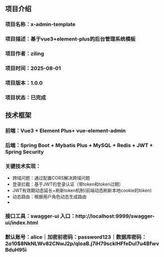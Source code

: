 ## 项目介绍
### 项目名称：x-admin-template
### 项目描述：基于vue3+element-plus的后台管理系统模板
### 项目作者：ziling
### 项目时间：2025-08-01
### 项目版本：1.0.0
### 项目状态：已完成

## 技术框架
### 前端：Vue3 + Element Plus+ vue-element-admin
### 后端：Spring Boot + Mybatis Plus + MySQL + Redis + JWT + Spring Security
### 关键技术实现：
- 跨域问题：通过配置CORS解决跨域问题
- 登录拦截：基于JWT的登录认证（带token和token过期）
- JWT有效期动态延长+刷新token机制(前端动态刷新本地cookie的token)
- 动态路由：根据用户角色动态生成路由
- 
### 接口工具：swagger-ui 入口：http://localhost:9999/swagger-ui/index.html

### 默认账号：alice｜加密前密码：password123｜数据库密码：$2a$10$8NkNLWv82CNwJ2p/qloaB.j7iH79scklHFfeDul7u4BfwvBduH95i

